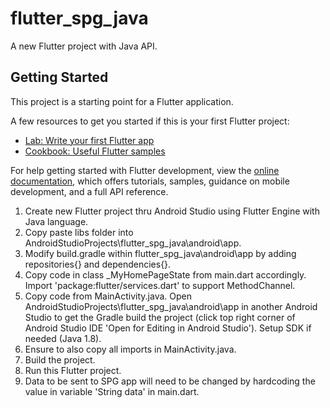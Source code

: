 # flutter_spg_java

A new Flutter project with Java API.

## Getting Started

This project is a starting point for a Flutter application.

A few resources to get you started if this is your first Flutter project:

- [Lab: Write your first Flutter app](https://docs.flutter.dev/get-started/codelab)
- [Cookbook: Useful Flutter samples](https://docs.flutter.dev/cookbook)

For help getting started with Flutter development, view the
[online documentation](https://docs.flutter.dev/), which offers tutorials,
samples, guidance on mobile development, and a full API reference.

1. Create new Flutter project thru Android Studio using Flutter Engine with Java language.
2. Copy paste libs folder into AndroidStudioProjects\flutter_spg_java\android\app.
3. Modify build.gradle within flutter_spg_java\android\app by adding repositories{} and dependencies{}.
4. Copy code in class _MyHomePageState from main.dart accordingly. Import 'package:flutter/services.dart' to support MethodChannel.
5. Copy code from MainActivity.java. Open AndroidStudioProjects\flutter_spg_java\android\app in another Android Studio to get the Gradle build the project (click top right corner of Android Studio IDE 'Open for Editing in Android Studio'). Setup SDK if needed (Java 1.8).
6. Ensure to also copy all imports in MainActivity.java. 
7. Build the project.
8. Run this Flutter project.
9. Data to be sent to SPG app will need to be changed by hardcoding the value in variable 'String data' in main.dart.